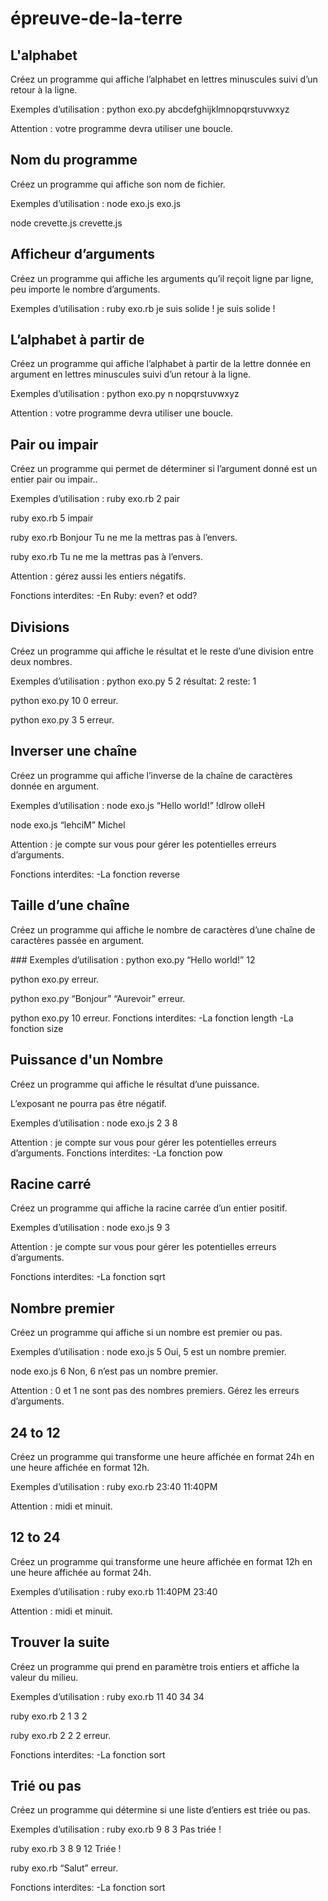 # épreuve-de-la-terre
## L'alphabet
Créez un programme qui affiche l’alphabet en lettres minuscules suivi d’un retour à la ligne.


Exemples d’utilisation :
 python exo.py
abcdefghijklmnopqrstuvwxyz

Attention : votre programme devra utiliser une boucle.

## Nom du programme
Créez un programme qui affiche son nom de fichier.


Exemples d’utilisation :
 node exo.js
exo.js

 node crevette.js
crevette.js

## Afficheur d’arguments
Créez un programme qui affiche les arguments qu’il reçoit ligne par ligne, peu importe le nombre d’arguments.


Exemples d’utilisation :
 ruby exo.rb je suis solide !
je
suis
solide
!

## L’alphabet à partir de
Créez un programme qui affiche l’alphabet à partir de la lettre donnée en argument en lettres minuscules suivi d’un retour à la ligne.


Exemples d’utilisation :
  python exo.py n
nopqrstuvwxyz

Attention : votre programme devra utiliser une boucle.

## Pair ou impair
Créez un programme qui permet de déterminer si l’argument donné est un entier pair ou impair..

Exemples d’utilisation :
 ruby exo.rb 2
pair

 ruby exo.rb 5
impair


 ruby exo.rb Bonjour
Tu ne me la mettras pas à l’envers.

 ruby exo.rb
Tu ne me la mettras pas à l’envers.

Attention : gérez aussi les entiers négatifs.

Fonctions interdites: 
-En Ruby: even? et odd?

## Divisions
Créez un programme qui affiche le résultat et le reste d’une division entre deux nombres.

Exemples d’utilisation :
 python exo.py 5 2
résultat: 2
reste: 1


 python exo.py 10 0
erreur.


 python exo.py 3 5
erreur.

## Inverser une chaîne
Créez un programme qui affiche l’inverse de la chaîne de caractères donnée en argument.

Exemples d’utilisation :
 node exo.js “Hello world!”
!dlrow olleH

 node exo.js “lehciM”
Michel

Attention : je compte sur vous pour gérer les potentielles erreurs d’arguments.

Fonctions interdites: 
-La fonction reverse

## Taille d’une chaîne
Créez un programme qui affiche le nombre de caractères d’une chaîne de caractères passée en argument.

### Exemples d’utilisation :
 python exo.py “Hello world!”
12

 python exo.py
erreur.

 python exo.py “Bonjour” “Aurevoir”
erreur.

 python exo.py 10
erreur.
Fonctions interdites: 
-La fonction length
-La fonction size

## Puissance d'un Nombre
Créez un programme qui affiche le résultat d’une puissance.

L’exposant ne pourra pas être négatif.

Exemples d’utilisation :
 node exo.js 2 3
8

Attention : je compte sur vous pour gérer les potentielles erreurs d’arguments.
Fonctions interdites: 
-La fonction pow

## Racine carré
Créez un programme qui affiche la racine carrée d’un entier positif.

Exemples d’utilisation :
 node exo.js 9
3

Attention : je compte sur vous pour gérer les potentielles erreurs d’arguments.

Fonctions interdites: 
-La fonction sqrt

## Nombre premier
Créez un programme qui affiche si un nombre est premier ou pas.

Exemples d’utilisation :
 node exo.js 5
Oui, 5 est un nombre premier.

 node exo.js 6
Non, 6 n’est pas un nombre premier.

Attention : 0 et 1 ne sont pas des nombres premiers. Gérez les erreurs d’arguments.

## 24 to 12
Créez un programme qui transforme une heure affichée en format 24h en une heure affichée en format 12h.

Exemples d’utilisation :
 ruby exo.rb 23:40
11:40PM

Attention : midi et minuit.

## 12 to 24
Créez un programme qui transforme une heure affichée en format 12h en une heure affichée au format 24h.

Exemples d’utilisation :
 ruby exo.rb 11:40PM
23:40

Attention : midi et minuit.

## Trouver la suite
Créez un programme qui prend en paramètre trois entiers et affiche la valeur du milieu.

Exemples d’utilisation :
 ruby exo.rb 11 40 34
34

 ruby exo.rb 2 1 3
2

 ruby exo.rb 2 2 2
erreur.

Fonctions interdites: 
-La fonction sort

## Trié ou pas 
Créez un programme qui détermine si une liste d’entiers est triée ou pas.

Exemples d’utilisation :
 ruby exo.rb 9 8 3
Pas triée !

 ruby exo.rb 3 8 9 12
Triée !

 ruby exo.rb “Salut”
erreur.

Fonctions interdites: 
-La fonction sort
